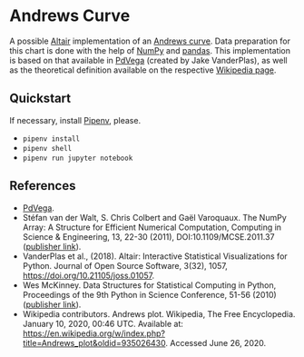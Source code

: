 # Andrews Curve

A possible [Altair](https://altair-viz.github.io/) implementation of an [Andrews curve](https://en.wikipedia.org/wiki/Andrews_plot). Data preparation for this chart is done with the help of [NumPy](https://numpy.org/) and [pandas](https://pandas.pydata.org/). This implementation is based on that available in [PdVega](https://altair-viz.github.io/pdvega/) (created by Jake VanderPlas), as well as the theoretical definition available on the respective [Wikipedia page](https://en.wikipedia.org/wiki/Andrews_plot).

## Quickstart

If necessary, install [Pipenv](https://github.com/pypa/pipenv), please.

- `pipenv install`
- `pipenv shell`
- `pipenv run jupyter notebook`

## References

- [PdVega](https://altair-viz.github.io/pdvega/).
- Stéfan van der Walt, S. Chris Colbert and Gaël Varoquaux. The NumPy Array: A Structure for Efficient Numerical Computation, Computing in Science & Engineering, 13, 22-30 (2011), DOI:10.1109/MCSE.2011.37 ([publisher link](https://ieeexplore.ieee.org/document/5725236)).
- VanderPlas et al., (2018). Altair: Interactive Statistical Visualizations for Python. Journal of Open Source Software, 3(32), 1057, https://doi.org/10.21105/joss.01057.
- Wes McKinney. Data Structures for Statistical Computing in Python, Proceedings of the 9th Python in Science Conference, 51-56 (2010) ([publisher link](http://conference.scipy.org/proceedings/scipy2010/mckinney.html)).
- Wikipedia contributors. Andrews plot. Wikipedia, The Free Encyclopedia. January 10, 2020, 00:46 UTC. Available at: https://en.wikipedia.org/w/index.php?title=Andrews_plot&oldid=935026430. Accessed June 26, 2020.
